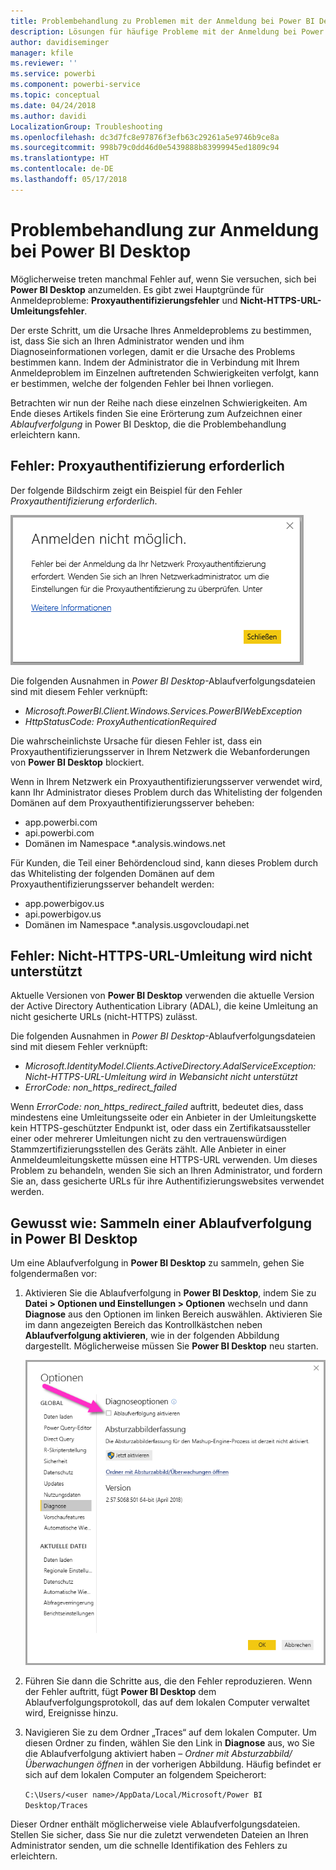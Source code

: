 ```yaml
---
title: Problembehandlung zu Problemen mit der Anmeldung bei Power BI Desktop
description: Lösungen für häufige Probleme mit der Anmeldung bei Power BI Desktop
author: davidiseminger
manager: kfile
ms.reviewer: ''
ms.service: powerbi
ms.component: powerbi-service
ms.topic: conceptual
ms.date: 04/24/2018
ms.author: davidi
LocalizationGroup: Troubleshooting
ms.openlocfilehash: dc3d7fc8e97876f3efb63c29261a5e9746b9ce8a
ms.sourcegitcommit: 998b79c0dd46d0e5439888b83999945ed1809c94
ms.translationtype: HT
ms.contentlocale: de-DE
ms.lasthandoff: 05/17/2018
---
```

# <a name="troubleshooting-sign-in-for-power-bi-desktop"></a>Problembehandlung zur Anmeldung bei Power BI Desktop
Möglicherweise treten manchmal Fehler auf, wenn Sie versuchen, sich bei **Power BI Desktop** anzumelden. Es gibt zwei Hauptgründe für Anmeldeprobleme: **Proxyauthentifizierungsfehler** und **Nicht-HTTPS-URL-Umleitungsfehler**. 

Der erste Schritt, um die Ursache Ihres Anmeldeproblems zu bestimmen, ist, dass Sie sich an Ihren Administrator wenden und ihm Diagnoseinformationen vorlegen, damit er die Ursache des Problems bestimmen kann. Indem der Administrator die in Verbindung mit Ihrem Anmeldeproblem im Einzelnen auftretenden Schwierigkeiten verfolgt, kann er bestimmen, welche der folgenden Fehler bei Ihnen vorliegen. 

Betrachten wir nun der Reihe nach diese einzelnen Schwierigkeiten. Am Ende dieses Artikels finden Sie eine Erörterung zum Aufzeichnen einer *Ablaufverfolgung* in Power BI Desktop, die die Problembehandlung erleichtern kann.


## <a name="proxy-authentication-required-error"></a>Fehler: Proxyauthentifizierung erforderlich

Der folgende Bildschirm zeigt ein Beispiel für den Fehler *Proxyauthentifizierung erforderlich*.

![Anmeldefehler durch Proxyauthentifizierungsfehler](media/desktop-troubleshooting-sign-in/desktop-tshoot-sign-in_01.png)

Die folgenden Ausnahmen in *Power BI Desktop*-Ablaufverfolgungsdateien sind mit diesem Fehler verknüpft:

* *Microsoft.PowerBI.Client.Windows.Services.PowerBIWebException*
* *HttpStatusCode: ProxyAuthenticationRequired*

Die wahrscheinlichste Ursache für diesen Fehler ist, dass ein Proxyauthentifizierungsserver in Ihrem Netzwerk die Webanforderungen von **Power BI Desktop** blockiert. 

Wenn in Ihrem Netzwerk ein Proxyauthentifizierungsserver verwendet wird, kann Ihr Administrator dieses Problem durch das Whitelisting der folgenden Domänen auf dem Proxyauthentifizierungsserver beheben:

* app.powerbi.com
* api.powerbi.com
* Domänen im Namespace *.analysis.windows.net

Für Kunden, die Teil einer Behördencloud sind, kann dieses Problem durch das Whitelisting der folgenden Domänen auf dem Proxyauthentifizierungsserver behandelt werden:

* app.powerbigov.us
* api.powerbigov.us
* Domänen im Namespace *.analysis.usgovcloudapi.net

## <a name="non-https-url-redirect-not-supported-error"></a>Fehler: Nicht-HTTPS-URL-Umleitung wird nicht unterstützt

Aktuelle Versionen von **Power BI Desktop** verwenden die aktuelle Version der Active Directory Authentication Library (ADAL), die keine Umleitung an nicht gesicherte URLs (nicht-HTTPS) zulässt. 

Die folgenden Ausnahmen in *Power BI Desktop*-Ablaufverfolgungsdateien sind mit diesem Fehler verknüpft:

* *Microsoft.IdentityModel.Clients.ActiveDirectory.AdalServiceException: Nicht-HTTPS-URL-Umleitung wird in Webansicht nicht unterstützt*
* *ErrorCode: non_https_redirect_failed*

Wenn *ErrorCode: non_https_redirect_failed* auftritt, bedeutet dies, dass mindestens eine Umleitungsseite oder ein Anbieter in der Umleitungskette kein HTTPS-geschützter Endpunkt ist, oder dass ein Zertifikatsaussteller einer oder mehrerer Umleitungen nicht zu den vertrauenswürdigen Stammzertifizierungsstellen des Geräts zählt. Alle Anbieter in einer Anmeldeumleitungskette müssen eine HTTPS-URL verwenden. Um dieses Problem zu behandeln, wenden Sie sich an Ihren Administrator, und fordern Sie an, dass gesicherte URLs für ihre Authentifizierungswebsites verwendet werden. 

## <a name="how-to-collect-a-trace-in-power-bi-desktop"></a>Gewusst wie: Sammeln einer Ablaufverfolgung in Power BI Desktop

Um eine Ablaufverfolgung in **Power BI Desktop** zu sammeln, gehen Sie folgendermaßen vor:

1. Aktivieren Sie die Ablaufverfolgung in **Power BI Desktop**, indem Sie zu **Datei > Optionen und Einstellungen > Optionen** wechseln und dann **Diagnose** aus den Optionen im linken Bereich auswählen. Aktivieren Sie im dann angezeigten Bereich das Kontrollkästchen neben **Ablaufverfolgung aktivieren**, wie in der folgenden Abbildung dargestellt. Möglicherweise müssen Sie **Power BI Desktop** neu starten.
   
   ![Aktivieren der Ablaufverfolgung in Power BI Desktop](media/desktop-troubleshooting-sign-in/desktop-tshoot-sign-in_02.png)

2. Führen Sie dann die Schritte aus, die den Fehler reproduzieren. Wenn der Fehler auftritt, fügt **Power BI Desktop** dem Ablaufverfolgungsprotokoll, das auf dem lokalen Computer verwaltet wird, Ereignisse hinzu.

3. Navigieren Sie zu dem Ordner „Traces“ auf dem lokalen Computer. Um diesen Ordner zu finden, wählen Sie den Link in **Diagnose** aus, wo Sie die Ablaufverfolgung aktiviert haben – *Ordner mit Absturzabbild/Überwachungen öffnen* in der vorherigen Abbildung. Häufig befindet er sich auf dem lokalen Computer an folgendem Speicherort:

    `C:\Users/<user name>/AppData/Local/Microsoft/Power BI Desktop/Traces`

Dieser Ordner enthält möglicherweise viele Ablaufverfolgungsdateien. Stellen Sie sicher, dass Sie nur die zuletzt verwendeten Dateien an Ihren Administrator senden, um die schnelle Identifikation des Fehlers zu erleichtern. 

